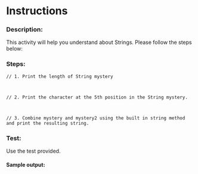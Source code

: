 # Instructions  
### Description:
This activity will help you understand about Strings.
Please follow the steps below:

### Steps:
    // 1. Print the length of String mystery

 

    // 2. Print the character at the 5th position in the String mystery.

   

    // 3. Combine mystery and mystery2 using the built in string method and print the resulting string.

### Test:
Use the test provided. 

#### Sample output: